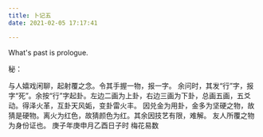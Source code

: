 ```yaml
---
title: 卜记五
date: 2021-02-05 17:17:41

---
```

What's past is prologue.

<!--more-->秘：
与人嬉戏闲聊，起射覆之念。令其手握一物，报一字。
余问时，其发“行”字，报字“死”。余按“行”字起卦。左边二画为上卦，右边三画为下卦，总画五画，五爻动。得泽火革，互卦天风姤，变卦雷火丰。
因兑金为用卦，金多为坚硬之物，故猜是硬物。离火为红色，故猜颜色为红。其余因技艺有限，难解。
友人所覆之物为身份证也。
庚子年庚申月乙酉日子时
梅花易数